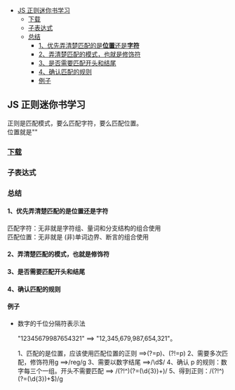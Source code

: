 - [JS 正则迷你书学习](#js-正则迷你书学习)
  - [下载](#下载)
  - [子表达式](#子表达式)
  - [总结](#总结)
    - [1、优先弄清楚匹配的是**位置**还是**字符**](#1优先弄清楚匹配的是位置还是字符)
    - [2、弄清楚匹配的模式，也就是修饰符](#2弄清楚匹配的模式也就是修饰符)
    - [3、是否需要匹配开头和结尾](#3是否需要匹配开头和结尾)
    - [4、确认匹配的规则](#4确认匹配的规则)
    - [例子](#例子)

## JS 正则迷你书学习

正则是匹配模式，要么匹配字符，要么匹配位置。  
位置就是""  

### [下载](https://github.com/qdlaoyao/js-regex-mini-book)

### 子表达式
<!-- TODO: 怎么理解-->

### 总结

#### 1、优先弄清楚匹配的是**位置**还是**字符**

  匹配字符：无非就是字符组、量词和分支结构的组合使用  
  匹配位置：无非就是 (非)单词边界、断言的组合使用  

#### 2、弄清楚匹配的模式，也就是修饰符

#### 3、是否需要匹配开头和结尾

#### 4、确认匹配的规则

#### 例子

- 数字的千位分隔符表示法
  
  "12345679987654321" ==> "12,345,679,987,654,321"。
  
  1、匹配的是位置，应该使用匹配位置的正则 ==>(?=p)、(?!=p)
  2、需要多次匹配，修饰符用g ==>/reg/g
  3、需要以数字结尾 ==>/\d$/
  4、确认 p 的规则：数字每三个一组。开头不需要匹配 ==> /(?!^)(?=(\d{3})+)/
  5、得到正则：/(?!^)(?=(\d{3})+$)/g
